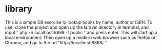library
=======

This is a simple DB exercise to lookup books by name, author,or ISBN. To use, clone the project and open up the laravel directory in terminal, and input " php -S localhost:8888 -t public " and press enter. This will start up a local environment. Then open up a modern web browser such as firefox or Chrome, and go to the url  "http://localhost:8888/ ". 
